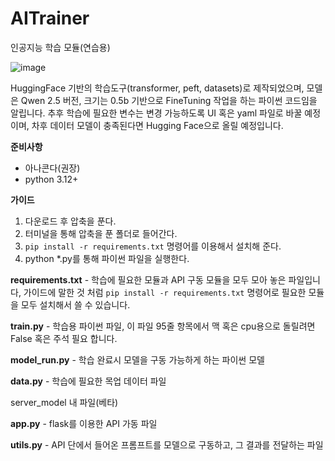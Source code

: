 # AITrainer
인공지능 학습 모듈(연습용)

![image](https://github.com/user-attachments/assets/2501d559-aada-431b-995e-48c11372ce9d)

HuggingFace 기반의 학습도구(transformer, peft, datasets)로 제작되었으며, 모델은 Qwen 2.5 버전, 크기는 0.5b 기반으로 FineTuning 작업을 하는 파이썬 코드임을 알립니다.
추후 학습에 필요한 변수는 변경 가능하도록 UI 혹은 yaml 파일로 바꿀 예정이며, 차후 데이터 모델이 충족된다면 Hugging Face으로 올릴 예정입니다.

**준비사항**
 - 아나콘다(권장)
 - python 3.12+

**가이드**
1. 다운로드 후 압축을 푼다.
2. 터미널을 통해 압축을 푼 폴더로 들어간다.
3. ``` pip install -r requirements.txt ``` 명령어를 이용해서 설치해 준다.
4. python *.py를 통해 파이썬 파일을 실행한다.

**requirements.txt** - 학습에 필요한 모듈과 API 구동 모듈을 모두 모아 놓은 파일입니다, 
가이드에 말한 것 처럼 ``` pip install -r requirements.txt ``` 명령어로 필요한 모듈을 모두 설치해서 쓸 수 있습니다.

**train.py** - 학습용 파이썬 파일, 이 파일 95줄 항목에서 맥 혹은 cpu용으로 돌릴려면 False 혹은 주석 필요 합니다.

**model_run.py** - 학습 완료시 모델을 구동 가능하게 하는 파이썬 모델

**data.py** - 학습에 필요한 목업 데이터 파일 

server_model 내 파일(베타)

**app.py** - flask를 이용한 API 가동 파일

**utils.py** - API 단에서 들어온 프롬프트를 모델으로 구동하고, 그 결과를 전달하는 파일
